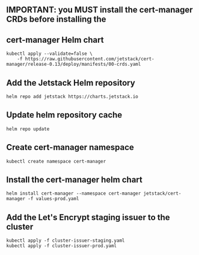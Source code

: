 ## IMPORTANT: you MUST install the cert-manager CRDs **before** installing the
## cert-manager Helm chart
```
kubectl apply --validate=false \
    -f https://raw.githubusercontent.com/jetstack/cert-manager/release-0.13/deploy/manifests/00-crds.yaml
```

## Add the Jetstack Helm repository
```
helm repo add jetstack https://charts.jetstack.io
```

## Update helm repository cache
```
helm repo update
```

## Create cert-manager namespace
```
kubectl create namespace cert-manager
```

## Install the cert-manager helm chart
```
helm install cert-manager --namespace cert-manager jetstack/cert-manager -f values-prod.yaml
```

## Add the Let's Encrypt staging issuer to the cluster
```
kubectl apply -f cluster-issuer-staging.yaml
kubectl apply -f cluster-issuer-prod.yaml  
```
